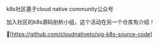 k8s社区基于cloud native community公众号

加入社区的k8s源码剖析小组，这个活动在另一个仓库有介绍！

🔗[https://github.com/cloudnativeto/sig-k8s-source-code]
